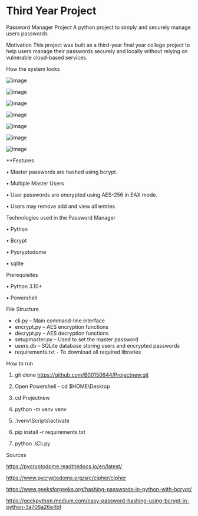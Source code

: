 # Third Year Project

Password Manager Project
A python project to simply and securely manage users passwords 

Motivation
This project was built as a third-year final year college project to help users manage their passwords securely and locally without relying on vulnerable cloud-based services.

How the system looks 

![image](https://github.com/user-attachments/assets/bdd515a7-135f-4b4f-9f7d-f6a06ed9227a)

![image](https://github.com/user-attachments/assets/a80b566b-284c-4e39-bddf-5ed83b8b9605)

![image](https://github.com/user-attachments/assets/24122ff4-63ba-451e-b281-c77ac52d789d)

![image](https://github.com/user-attachments/assets/332a08e7-8a68-4bee-bf1f-de36fdf390cd)

![image](https://github.com/user-attachments/assets/984eb048-7588-4787-92f9-f66369a8939e)

![image](https://github.com/user-attachments/assets/53df9e58-c747-4a6e-8062-d252f10bda20)

![image](https://github.com/user-attachments/assets/90d689f0-14c2-434c-a1a8-98928a90ff32)

**Features

•	Master passwords are hashed using bcrypt.

•	Multiple Master Users

•	User passwords are encrypted using AES-256 in EAX mode.

•	Users may remove add and view all entries

Technologies used in the Password Manager

•	Python 

•	Bcrypt

•	Pycryptodome

•	sqlite


Prerequisites

•	Python 3.10+

•	Powershell

File Structure
- cli.py – Main command-line interface
- encrypt.py – AES encryption functions
- decrypt.py – AES decryption functions
- setupmaster.py – Used to set the master password
- users.db – SQLite database storing users and encrypted passwords
- requirements.txt - To download all required libraries

How to run

1.	git clone https://github.com/B00150644/Projectnew.git

2.	Open Powershell - cd $HOME\Desktop

3.	cd Projectnew

4.	python -m venv venv

5.	.\venv\Scripts\activate

6.	pip install -r requirements.txt

7.	python .\Cli.py

Sources

https://pycryptodome.readthedocs.io/en/latest/

https://www.pycryptodome.org/src/cipher/cipher

https://www.geeksforgeeks.org/hashing-passwords-in-python-with-bcrypt/

https://geekpython.medium.com/easy-password-hashing-using-bcrypt-in-python-3a706a26e4bf

